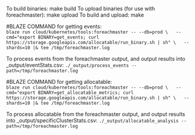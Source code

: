 To build binaries: make build
To upload binaries (for use with foreachmaster): make upload
To build and upload: make

#BLAZE COMMAND for getting events:  
`blaze run cloud/kubernetes/tools:foreachmaster -- --db=prod \  
 --cmd="export BINARY=get_events; curl https://storage.googleapis.com/allocatable/run_binary.sh | sh" \  
 --shards=10 |& tee /tmp/foreachmaster.log`

To process events from the foreachmaster output, and output results into _output/eventStats.csv:
`./_output/process_events --path=/tmp/foreachmaster.log`

#BLAZE COMMAND for getting allocatable:  
`blaze run cloud/kubernetes/tools:foreachmaster -- --db=prod \  
 --cmd="export BINARY=get_allocatable_metrics; curl https://storage.googleapis.com/allocatable/run_binary.sh | sh" \  
 --shards=10 |& tee /tmp/foreachmaster.log`

To process allocatable from the foreachmaster output, and output results into _output/specificClusterStats.csv:
`./_output/allocatable_analysis --path=/tmp/foreachmaster.log`